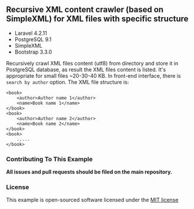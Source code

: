 ##  Recursive XML content crawler (based on SimpleXML) for XML files with specific structure

- Laravel 4.2.11 
- PostgreSQL 9.1 
- SimpleXML 
- Bootstrap 3.3.0

Recursively crawl XML files content (utf8) from directory and store it in PostgreSQL database, as result the XML files content is listed. It's appropriate for small files ~20-30-40 KB. In front-end interface, there is `search by author` option. The XML file structure is: 

<pre>
<code>&lt;book&gt;
    &lt;author&gt;Author name 1&lt;/author&gt;
    &lt;name&gt;Book name 1&lt;/name&gt;
&lt;/book&gt;
&lt;book&gt;
    &lt;author&gt;Author name 2&lt;/author&gt;
    &lt;name&gt;Book name 2&lt;/name&gt;
&lt;/book&gt;
&lt;book&gt;<br />    .....
&lt;/book&gt;</code>
</pre>

### Contributing To This Example

**All issues and pull requests should be filed on the main repository.**

### License

This example is open-sourced software licensed under the [MIT license](http://opensource.org/licenses/MIT)